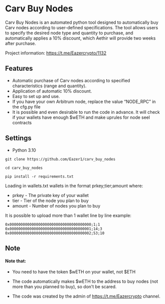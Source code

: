 # Carv Buy Nodes

Carv Buy Nodes is an automated python tool designed to automatically buy Carv nodes according to user-defined specifications. The tool allows users to specify the desired node type and quantity to purchase, and automatically applies a 10% discount, which Aethir will provide two weeks after purchase.

Project information: https://t.me/Eazercrypto/1132

## Features
- Automatic purchase of Carv nodes according to specified characteristics (range and quantity).
- Application of automatic 10% discount.
- Easy to set up and use.
- If you have your own Arbitrum node, replace the value “NODE_RPC” in the cfg.py file
- It is possible and even desirable to run the code in advance. It will check if your wallets have enough $wETH and make uprules for node seel contracts

## Settings

- Python 3.10

```
git clone https://github.com/Eazer1/carv_buy_nodes
```
```
cd carv_buy_nodes
```
```
pip install -r requirements.txt
```

Loading in wallets.txt wallets in the format prkey;tier;amount where:
- prkey - The private key of your wallet
- tier - Tier of the node you plan to buy
- amount - Number of nodes you plan to buy

It is possible to upload more than 1 wallet line by line
example:
```
0x0000000000000000000000000000000000000;1;1
0x0000000000000000000000000000000000001;14;3
0x0000000000000000000000000000000000002;53;10
```

## Note

#### Note that:

- You need to have the token $wETH on your wallet, not $ETH
- The code automatically makes $wETH to the address to buy nodes (not more than you planned to buy), so don't be scared.

- The code was created by the admin of https://t.me/Eazercrypto channel.

